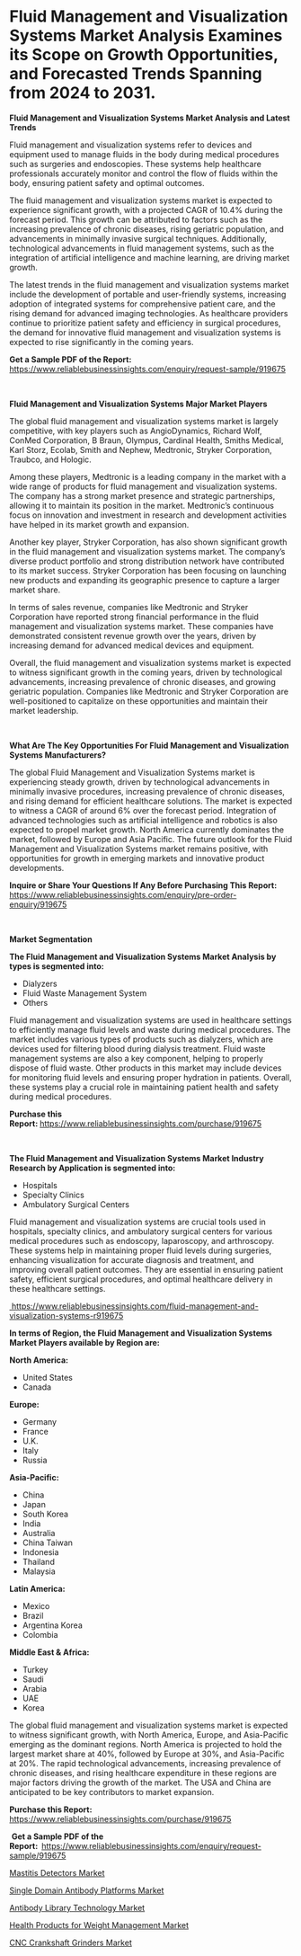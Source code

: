 <p><h1>Fluid Management and Visualization Systems Market Analysis Examines its Scope on Growth Opportunities, and Forecasted Trends Spanning from 2024 to 2031.</h1></p><p><strong>Fluid Management and Visualization Systems Market Analysis and Latest Trends</strong></p>
<p><p>Fluid management and visualization systems refer to devices and equipment used to manage fluids in the body during medical procedures such as surgeries and endoscopies. These systems help healthcare professionals accurately monitor and control the flow of fluids within the body, ensuring patient safety and optimal outcomes.</p><p>The fluid management and visualization systems market is expected to experience significant growth, with a projected CAGR of 10.4% during the forecast period. This growth can be attributed to factors such as the increasing prevalence of chronic diseases, rising geriatric population, and advancements in minimally invasive surgical techniques. Additionally, technological advancements in fluid management systems, such as the integration of artificial intelligence and machine learning, are driving market growth.</p><p>The latest trends in the fluid management and visualization systems market include the development of portable and user-friendly systems, increasing adoption of integrated systems for comprehensive patient care, and the rising demand for advanced imaging technologies. As healthcare providers continue to prioritize patient safety and efficiency in surgical procedures, the demand for innovative fluid management and visualization systems is expected to rise significantly in the coming years.</p></p>
<p><strong>Get a Sample PDF of the Report:&nbsp;</strong> <a href="https://www.reliablebusinessinsights.com/enquiry/request-sample/919675">https://www.reliablebusinessinsights.com/enquiry/request-sample/919675</a></p>
<p>&nbsp;</p>
<p><strong>Fluid Management and Visualization Systems Major Market Players</strong></p>
<p><p>The global fluid management and visualization systems market is largely competitive, with key players such as AngioDynamics, Richard Wolf, ConMed Corporation, B Braun, Olympus, Cardinal Health, Smiths Medical, Karl Storz, Ecolab, Smith and Nephew, Medtronic, Stryker Corporation, Traubco, and Hologic. </p><p>Among these players, Medtronic is a leading company in the market with a wide range of products for fluid management and visualization systems. The company has a strong market presence and strategic partnerships, allowing it to maintain its position in the market. Medtronic’s continuous focus on innovation and investment in research and development activities have helped in its market growth and expansion.</p><p>Another key player, Stryker Corporation, has also shown significant growth in the fluid management and visualization systems market. The company’s diverse product portfolio and strong distribution network have contributed to its market success. Stryker Corporation has been focusing on launching new products and expanding its geographic presence to capture a larger market share.</p><p>In terms of sales revenue, companies like Medtronic and Stryker Corporation have reported strong financial performance in the fluid management and visualization systems market. These companies have demonstrated consistent revenue growth over the years, driven by increasing demand for advanced medical devices and equipment.</p><p>Overall, the fluid management and visualization systems market is expected to witness significant growth in the coming years, driven by technological advancements, increasing prevalence of chronic diseases, and growing geriatric population. Companies like Medtronic and Stryker Corporation are well-positioned to capitalize on these opportunities and maintain their market leadership.</p></p>
<p>&nbsp;</p>
<p><strong>What Are The Key Opportunities For Fluid Management and Visualization Systems Manufacturers?</strong></p>
<p><p>The global Fluid Management and Visualization Systems market is experiencing steady growth, driven by technological advancements in minimally invasive procedures, increasing prevalence of chronic diseases, and rising demand for efficient healthcare solutions. The market is expected to witness a CAGR of around 6% over the forecast period. Integration of advanced technologies such as artificial intelligence and robotics is also expected to propel market growth. North America currently dominates the market, followed by Europe and Asia Pacific. The future outlook for the Fluid Management and Visualization Systems market remains positive, with opportunities for growth in emerging markets and innovative product developments.</p></p>
<p><strong>Inquire or Share Your Questions If Any Before Purchasing This Report:</strong> <a href="https://www.reliablebusinessinsights.com/enquiry/pre-order-enquiry/919675">https://www.reliablebusinessinsights.com/enquiry/pre-order-enquiry/919675</a></p>
<p>&nbsp;</p>
<p><strong>Market Segmentation</strong></p>
<p><strong>The Fluid Management and Visualization Systems Market Analysis by types is segmented into:</strong></p>
<p><ul><li>Dialyzers</li><li>Fluid Waste Management System</li><li>Others</li></ul></p>
<p><p>Fluid management and visualization systems are used in healthcare settings to efficiently manage fluid levels and waste during medical procedures. The market includes various types of products such as dialyzers, which are devices used for filtering blood during dialysis treatment. Fluid waste management systems are also a key component, helping to properly dispose of fluid waste. Other products in this market may include devices for monitoring fluid levels and ensuring proper hydration in patients. Overall, these systems play a crucial role in maintaining patient health and safety during medical procedures.</p></p>
<p><strong>Purchase this Report:&nbsp;</strong><a href="https://www.reliablebusinessinsights.com/purchase/919675">https://www.reliablebusinessinsights.com/purchase/919675</a></p>
<p>&nbsp;</p>
<p><strong>The Fluid Management and Visualization Systems Market Industry Research by Application is segmented into:</strong></p>
<p><ul><li>Hospitals</li><li>Specialty Clinics</li><li>Ambulatory Surgical Centers</li></ul></p>
<p><p>Fluid management and visualization systems are crucial tools used in hospitals, specialty clinics, and ambulatory surgical centers for various medical procedures such as endoscopy, laparoscopy, and arthroscopy. These systems help in maintaining proper fluid levels during surgeries, enhancing visualization for accurate diagnosis and treatment, and improving overall patient outcomes. They are essential in ensuring patient safety, efficient surgical procedures, and optimal healthcare delivery in these healthcare settings.</p></p>
<p><a href="https://www.reliablebusinessinsights.com/fluid-management-and-visualization-systems-r919675">&nbsp;https://www.reliablebusinessinsights.com/fluid-management-and-visualization-systems-r919675</a></p>
<p><strong>In terms of Region, the Fluid Management and Visualization Systems Market Players available by Region are:</strong></p>
<p>
    <p> <strong> North America: </strong>
        <ul>
            <li>United States</li>
            <li>Canada</li>
        </ul>
        </p> 
    <p> <strong> Europe: </strong>
        <ul>
            <li>Germany</li>
            <li>France</li>
            <li>U.K.</li>
            <li>Italy</li>
            <li>Russia</li>
        </ul>
        </p> 
    <p> <strong> Asia-Pacific: </strong>
        <ul>
            <li>China</li>
            <li>Japan</li>
            <li>South Korea</li>
            <li>India</li>
            <li>Australia</li>
            <li>China Taiwan</li>
            <li>Indonesia</li>
            <li>Thailand</li>
            <li>Malaysia</li>
        </ul>
        </p> 
    <p> <strong> Latin America: </strong>
        <ul>
            <li>Mexico</li>
            <li>Brazil</li>
            <li>Argentina Korea</li>
            <li>Colombia</li>
        </ul>
        </p> 
    <p> <strong> Middle East & Africa: </strong>
        <ul>
            <li>Turkey</li>
            <li>Saudi</li>
            <li>Arabia</li>
            <li>UAE</li>
            <li>Korea</li>
        </ul>
    </p>
    </p>
<p><p>The global fluid management and visualization systems market is expected to witness significant growth, with North America, Europe, and Asia-Pacific emerging as the dominant regions. North America is projected to hold the largest market share at 40%, followed by Europe at 30%, and Asia-Pacific at 20%. The rapid technological advancements, increasing prevalence of chronic diseases, and rising healthcare expenditure in these regions are major factors driving the growth of the market. The USA and China are anticipated to be key contributors to market expansion.</p></p>
<p><strong>Purchase this Report: </strong><a href="https://www.reliablebusinessinsights.com/purchase/919675">https://www.reliablebusinessinsights.com/purchase/919675</a></p>
<p>&nbsp;<strong>Get a Sample PDF of the Report:&nbsp;&nbsp;</strong><a href="https://www.reliablebusinessinsights.com/enquiry/request-sample/919675">https://www.reliablebusinessinsights.com/enquiry/request-sample/919675</a></p>
<p><strong></strong></p>
<p><p><a href="https://medium.com/@joanne.harris67856/emerging-trends-in-mastitis-detectors-market-global-outlook-and-future-prospects-from-2024-2031-e7076e1a12c9">Mastitis Detectors Market</a></p><p><a href="https://github.com/lylyparadise/Market-Research-Report-List-4/blob/main/single-domain-antibody-platforms-market.md">Single Domain Antibody Platforms Market</a></p><p><a href="https://github.com/GroverBarry/Market-Research-Report-List-6/blob/main/antibody-library-technology-market.md">Antibody Library Technology Market</a></p><p><a href="https://www.linkedin.com/pulse/health-products-weight-management-market-analysis-report-xzmnc?trackingId=Y1r0DEmQSceaYTNJn%2FBAMA%3D%3D">Health Products for Weight Management Market</a></p><p><a href="https://medium.com/@sean.peake0978/cnc-crankshaft-grinders-market-research-report-market-forecast-and-growth-prospects-with-a-steady-3c162fc10c2b">CNC Crankshaft Grinders Market</a></p></p>